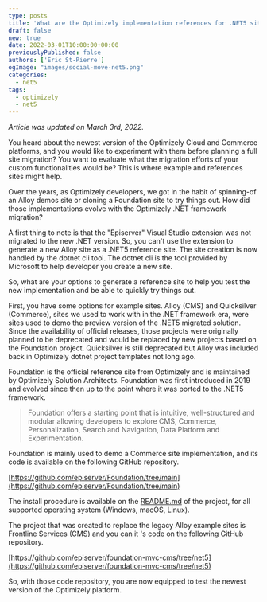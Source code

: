 ```yaml
---
type: posts
title: 'What are the Optimizely implementation references for .NET5 sites?'
draft: false
new: true
date: 2022-03-01T10:00:00+00:00
previouslyPublished: false
authors: ['Eric St-Pierre']
ogImage: "images/social-move-net5.png"
categories:
  - net5
tags:
  - optimizely
  - net5
---
```


_Article was updated on March 3rd, 2022._

You heard about the newest version of the Optimizely Cloud and Commerce platforms, and you would like to experiment with them before planning a full site migration?  You want to evaluate what the migration efforts of your custom functionalities would be?  This is where example and references sites might help.

Over the years, as Optimizely developers, we got in the habit of spinning-of an Alloy demos site or cloning a Foundation site to try things out.  How did those implementations evolve with the Optimizely .NET framework migration?

A first thing to note is that the "Episerver" Visual Studio extension was not migrated to the new .NET version. So, you can't use the extension to generate a new Alloy site as a .NET5 reference site.  The site creation is now handled by the dotnet cli tool.  The dotnet cli is the tool provided by Microsoft to help developer you create a new site.

So, what are your options to generate a reference site to help you test the new implementation and be able to quickly try things out.

First, you have some options for example sites.  Alloy (CMS) and Quicksilver (Commerce), sites we used to work with in the .NET framework era, were sites used to demo the preview version of the .NET5 migrated solution.  Since the availability of official releases, those projects were originally planned to be deprecated and would be replaced by new projects based on the Foundation project.  Quicksilver is still deprecated but Alloy was included back in Optimizely dotnet project templates not long ago.

Foundation is the official reference site from Optimizely and is maintained by Optimizely Solution Architects.  Foundation was first introduced in 2019 and evolved since then up to the point where it was ported to the .NET5 framework.

> Foundation offers a starting point that is intuitive, well-structured and modular allowing developers to explore CMS, Commerce, Personalization, Search and Navigation, Data Platform and Experimentation.

Foundation is mainly used to demo a Commerce site implementation, and its code is available on the following GitHub repository.

[https://github.com/episerver/Foundation/tree/main](https://github.com/episerver/Foundation/tree/main)

The install procedure is available on the [README.md](https://github.com/episerver/Foundation/tree/main#readme) of the project, for all supported operating system (Windows, macOS, Linux).

The project that was created to replace the legacy Alloy example sites is Frontline Services (CMS) and you can it 's code on the following GitHub repository.

[https://github.com/episerver/foundation-mvc-cms/tree/net5](https://github.com/episerver/foundation-mvc-cms/tree/net5)

So, with those code repository, you are now equipped to test the newest version  of the Optimizely platform.
